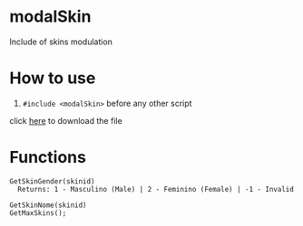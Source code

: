# modalSkin
Include of skins modulation

# How to use
1. `#include <modalSkin>` before any other script

click [here](https://github.com/oscar-broman/SKY/) to download the file

# Functions

```pawn
GetSkinGender(skinid)
  Returns: 1 - Masculino (Male) | 2 - Feminino (Female) | -1 - Invalid
                
GetSkinNome(skinid)
GetMaxSkins();
```
